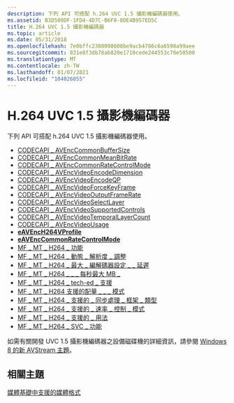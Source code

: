 ```yaml
---
description: 下列 API 可搭配 h.264 UVC 1.5 攝影機編碼器使用。
ms.assetid: B3D500DF-1FD4-4D7C-B6F8-8DE4B957ED5C
title: H.264 UVC 1.5 攝影機編碼器
ms.topic: article
ms.date: 05/31/2018
ms.openlocfilehash: 7e0bffc2380098600be9acb4786c6a6598a99aee
ms.sourcegitcommit: 831e8f3db78ab820e1710cede244553c70e50500
ms.translationtype: MT
ms.contentlocale: zh-TW
ms.lasthandoff: 01/07/2021
ms.locfileid: "104026055"
---
```

# <a name="h264-uvc-15-camera-encoders"></a>H.264 UVC 1.5 攝影機編碼器

下列 API 可搭配 h.264 UVC 1.5 攝影機編碼器使用。

-   [CODECAPI \_ AVEncCommonBufferSize](/windows/desktop/DirectShow/avenccommonbuffersize-property)
-   [CODECAPI \_ AVEncCommonMeanBitRate](/windows/desktop/DirectShow/avenccommonmeanbitrate-property)
-   [CODECAPI \_ AVEncCommonRateControlMode](/windows/desktop/DirectShow/avenccommonratecontrolmode-property)
-   [CODECAPI \_ AVEncVideoEncodeDimension](/windows/desktop/DirectShow/avencvideoencodedimension-property)
-   [CODECAPI \_ AVEncVideoEncodeQP](codecapi-avencvideoencodeqp.md)
-   [CODECAPI \_ AVEncVideoForceKeyFrame](codecapi-avencvideoforcekeyframe.md)
-   [CODECAPI \_ AVEncVideoOutputFrameRate](/windows/desktop/DirectShow/avencvideooutputframerate-property)
-   [CODECAPI \_ AVEncVideoSelectLayer](codecapi-avencvideoselectlayer.md)
-   [CODECAPI \_ AVEncVideoSupportedControls](codecapi-avencvideosupportedcontrols.md)
-   [CODECAPI \_ AVEncVideoTemporalLayerCount](codecapi-avencvideotemporallayercount.md)
-   [CODECAPI \_ AVEncVideoUsage](codecapi-avencvideousage.md)
-   [**eAVEncH264VProfile**](/windows/desktop/api/codecapi/ne-codecapi-eavench264vprofile)
-   [**eAVEncCommonRateControlMode**](/windows/desktop/api/codecapi/ne-codecapi-eavenccommonratecontrolmode)
-   [MF \_ MT \_ H264 \_ 功能](mf-mt-h264-capabilities.md)
-   [MF \_ MT \_ H264 \_ 動態 \_ 解析度 \_ 調整](https://www.bing.com/search?q=MF\_MT\_H264\_DYNAMIC\_RESOLUTION\_SCALING)
-   [MF \_ MT \_ H264 \_ 最大 \_ 編解碼器設定 \_ \_ 延遲](mf-mt-h264-max-codec-config-delay.md)
-   [MF \_ MT \_ H264 \_ \_ \_ 每秒最大 MB \_](mf-mt-h264-max-mb-per-sec.md)
-   [MF \_ MT \_ H264 \_ tech-ed \_ 支援](mf-mt-h264-simulcast-support.md)
-   [MF \_ MT \_ H264 支援的配量 \_ \_ \_ 模式](mf-mt-h264-supported-slice-modes.md)
-   [MF \_ MT \_ H264 \_ 支援的 \_ 同步處理 \_ 框架 \_ 類型](mf-mt-h264-supported-sync-frame-types.md)
-   [MF \_ MT \_ H264 \_ 支援的 \_ 速率 \_ 控制 \_ 模式](mf-mt-h264-supported-rate-control-modes.md)
-   [MF \_ MT \_ H264 \_ 支援的 \_ 用法](mf-mt-h264-supported-usages.md)
-   [MF \_ MT \_ H264 \_ SVC \_ 功能](mf-mt-h264-svc-capabilities.md)

如需有關開發 UVC 1.5 攝影機編碼器之設備磁碟機的詳細資訊，請參閱 [Windows 8 的新 AVStream 主題](/windows-hardware/drivers/stream/new-windows-8-ddis)。

## <a name="related-topics"></a>相關主題

<dl> <dt>

[媒體基礎中支援的媒體格式](supported-media-formats-in-media-foundation.md)
</dt> </dl>

 

 
